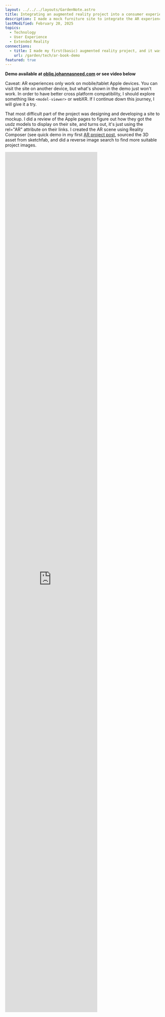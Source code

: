 ```yaml
---
layout: ../../../layouts/GardenNote.astro
title: Integrating an augmented reality project into a consumer experience (iOS only)
description: I made a mock furniture site to integrate the AR experience
lastModified: February 20, 2025
topics:
  - Technology
  - User Experience
  - Extended Reality
connections:
  - title: I made my first(basic) augmented reality project, and it was fun!
    url: /garden/tech/ar-book-demo
featured: true
---
```


**Demo available at [obliq.johannasneed.com](https://obliq.johannasneed.com) or see video below** 


Caveat: AR experiences only work on mobile/tablet Apple devices. You can visit the site on another device, but what's shown in the demo just won't work. In order to have better cross platform compatibility, I should explore something like `<model-viewer>` or webXR. If I continue down this journey, I will give it a try.

That most difficult part of the project was designing and developing a site to mockup. I did a review of the Apple pages to figure out how they got the usdz models to display on their site, and turns out, it's just using the rel="AR" attribute on their links. I created the AR scene using Reality Composer (see quick demo in my first [AR project post](./ar-book-demo.md), sourced the 3D asset from sketchfab, and did a reverse image search to find more suitable project images.

<div style="padding-bottom: 177.78%; position: relative;"><iframe width="100%" height="100%" src="https://www.youtube-nocookie.com/embed/NGyW8jKkYMA?autoplay=1&loop=1&modestbranding=1&mute=1&playlist=NGyW8jKkYMA&rel=0" frameborder="0" allow="accelerometer; autoplay; encrypted-media; gyroscope; picture-in-picture; fullscreen"  style="position: absolute; top: 0px; left: 0px; width: auto; height: 70vh;"><small>Powered by <a href="https://embed.tube/embed-code-generator/youtube/">youtube embed video</a> generator</small></iframe></div>


